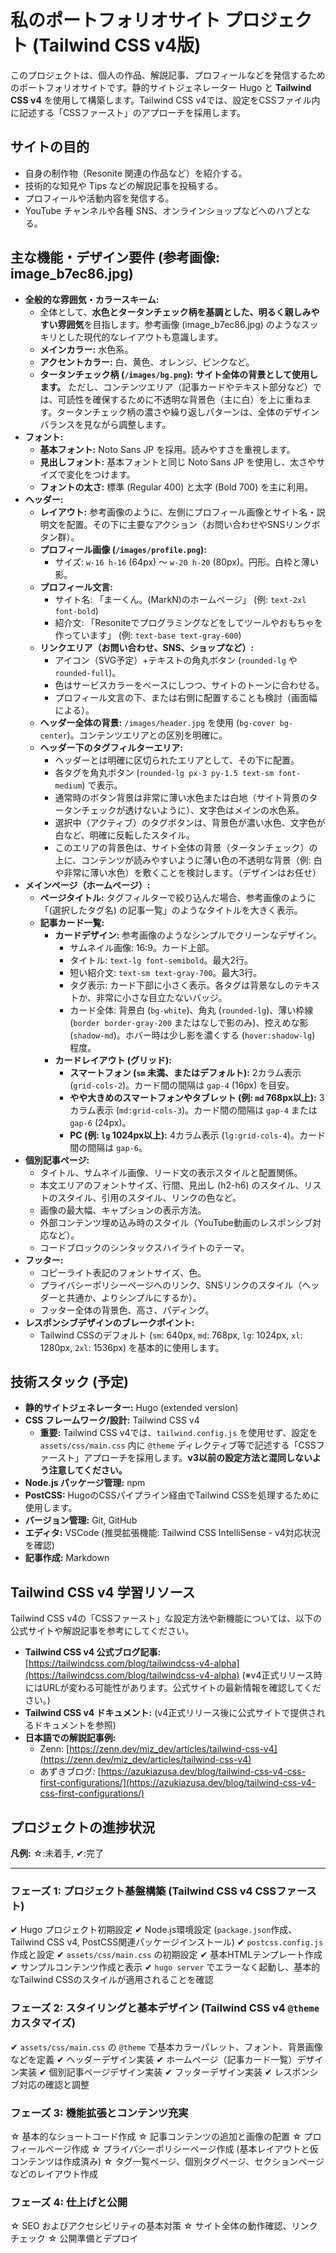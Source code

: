 # 私のポートフォリオサイト プロジェクト (Tailwind CSS v4版)

このプロジェクトは、個人の作品、解説記事、プロフィールなどを発信するためのポートフォリオサイトです。静的サイトジェネレーター Hugo と **Tailwind CSS v4** を使用して構築します。Tailwind CSS v4では、設定をCSSファイル内に記述する「CSSファースト」のアプローチを採用します。

## サイトの目的

- 自身の制作物（Resonite 関連の作品など）を紹介する。
- 技術的な知見や Tips などの解説記事を投稿する。
- プロフィールや活動内容を発信する。
- YouTube チャンネルや各種 SNS、オンラインショップなどへのハブとなる。

## 主な機能・デザイン要件 (参考画像: image_b7ec86.jpg)

- **全般的な雰囲気・カラースキーム:**
  - 全体として、**水色とタータンチェック柄を基調とした、明るく親しみやすい雰囲気**を目指します。参考画像 (image_b7ec86.jpg) のようなスッキリとした現代的なレイアウトも意識します。
  - **メインカラー:** 水色系。
  - **アクセントカラー:** 白、黄色、オレンジ、ピンクなど。
  - **タータンチェック柄 (`/images/bg.png`):** **サイト全体の背景として使用します。** ただし、コンテンツエリア（記事カードやテキスト部分など）では、可読性を確保するために不透明な背景色（主に白）を上に重ねます。タータンチェック柄の濃さや繰り返しパターンは、全体のデザインバランスを見ながら調整します。
- **フォント:**
  - **基本フォント:** Noto Sans JP を採用。読みやすさを重視します。
  - **見出しフォント:** 基本フォントと同じ Noto Sans JP を使用し、太さやサイズで変化をつけます。
  - **フォントの太さ:** 標準 (Regular 400) と太字 (Bold 700) を主に利用。
- **ヘッダー:**
    - **レイアウト:** 参考画像のように、左側にプロフィール画像とサイト名・説明文を配置。その下に主要なアクション（お問い合わせやSNSリンクボタン群）。
    - **プロフィール画像 (`/images/profile.png`):**
        - サイズ: `w-16 h-16` (64px) ～ `w-20 h-20` (80px)。円形。白枠と薄い影。
    - **プロフィール文言:**
        - サイト名: 「まーくん。(MarkN)のホームページ」 (例: `text-2xl font-bold`)
        - 紹介文: 「Resoniteでプログラミングなどをしてツールやおもちゃを作っています」 (例: `text-base text-gray-600`)
    - **リンクエリア（お問い合わせ、SNS、ショップなど）:**
        - アイコン（SVG予定）+テキストの角丸ボタン (`rounded-lg` や `rounded-full`)。
        - 色はサービスカラーをベースにしつつ、サイトのトーンに合わせる。
        - プロフィール文言の下、または右側に配置することも検討（画面幅による）。
    - **ヘッダー全体の背景:** `/images/header.jpg` を使用 (`bg-cover bg-center`)。コンテンツエリアとの区別を明確に。
    - **ヘッダー下のタグフィルターエリア:**
        - ヘッダーとは明確に区切られたエリアとして、その下に配置。
        - 各タグを角丸ボタン (`rounded-lg px-3 py-1.5 text-sm font-medium`) で表示。
        - 通常時のボタン背景は非常に薄い水色または白地（サイト背景のタータンチェックが透けないように）、文字色はメインの水色系。
        - 選択中（アクティブ）のタグボタンは、背景色が濃い水色、文字色が白など、明確に反転したスタイル。
        - このエリアの背景色は、サイト全体の背景（タータンチェック）の上に、コンテンツが読みやすいように薄い色の不透明な背景（例: 白や非常に薄い水色）を敷くことを検討します。（デザインはお任せ）
- **メインページ（ホームページ）:**
    - **ページタイトル:** タグフィルターで絞り込んだ場合、参考画像のように「(選択したタグ名) の記事一覧」のようなタイトルを大きく表示。
    - **記事カード一覧:**
        - **カードデザイン:** 参考画像のようなシンプルでクリーンなデザイン。
            - サムネイル画像: 16:9。カード上部。
            - タイトル: `text-lg font-semibold`。最大2行。
            - 短い紹介文: `text-sm text-gray-700`。最大3行。
            - タグ表示: カード下部に小さく表示。各タグは背景なしのテキストか、非常に小さな目立たないバッジ。
            - カード全体: 背景白 (`bg-white`)、角丸 (`rounded-lg`)、薄い枠線 (`border border-gray-200` またはなしで影のみ)、控えめな影 (`shadow-md`)。ホバー時は少し影を濃くする (`hover:shadow-lg`) 程度。
        - **カードレイアウト (グリッド):**
            - **スマートフォン (`sm` 未満、またはデフォルト):** 2カラム表示 (`grid-cols-2`)。カード間の間隔は `gap-4` (16px) を目安。
            - **やや大きめのスマートフォンやタブレット (例: `md` 768px以上):** 3カラム表示 (`md:grid-cols-3`)。カード間の間隔は `gap-4` または `gap-6` (24px)。
            - **PC (例: `lg` 1024px以上):** 4カラム表示 (`lg:grid-cols-4`)。カード間の間隔は `gap-6`。
- **個別記事ページ:**
    - タイトル、サムネイル画像、リード文の表示スタイルと配置関係。
    - 本文エリアのフォントサイズ、行間、見出し (h2-h6) のスタイル、リストのスタイル、引用のスタイル、リンクの色など。
    - 画像の最大幅、キャプションの表示方法。
    - 外部コンテンツ埋め込み時のスタイル（YouTube動画のレスポンシブ対応など）。
    - コードブロックのシンタックスハイライトのテーマ。
- **フッター:**
    - コピーライト表記のフォントサイズ、色。
    - プライバシーポリシーページへのリンク、SNSリンクのスタイル（ヘッダーと共通か、よりシンプルにするか）。
    - フッター全体の背景色、高さ、パディング。
- **レスポンシブデザインのブレークポイント:**
    - Tailwind CSSのデフォルト (`sm`: 640px, `md`: 768px, `lg`: 1024px, `xl`: 1280px, `2xl`: 1536px) を基本的に使用します。

## 技術スタック (予定)

- **静的サイトジェネレーター:** Hugo (extended version)
- **CSS フレームワーク/設計:** Tailwind CSS v4
  - **重要:** Tailwind CSS v4では、`tailwind.config.js` を使用せず、設定を `assets/css/main.css` 内に `@theme` ディレクティブ等で記述する「CSSファースト」アプローチを採用します。**v3以前の設定方法と混同しないよう注意してください。**
- **Node.js パッケージ管理:** npm
- **PostCSS:** HugoのCSSパイプライン経由でTailwind CSSを処理するために使用します。
- **バージョン管理:** Git, GitHub
- **エディタ:** VSCode (推奨拡張機能: Tailwind CSS IntelliSense - v4対応状況を確認)
- **記事作成:** Markdown

## Tailwind CSS v4 学習リソース

Tailwind CSS v4の「CSSファースト」な設定方法や新機能については、以下の公式サイトや解説記事を参考にしてください。

- **Tailwind CSS v4 公式ブログ記事:** [https://tailwindcss.com/blog/tailwindcss-v4-alpha](https://tailwindcss.com/blog/tailwindcss-v4-alpha) (※v4正式リリース時にはURLが変わる可能性があります。公式サイトの最新情報を確認してください。)
- **Tailwind CSS v4 ドキュメント:** (v4正式リリース後に公式サイトで提供されるドキュメントを参照)
- **日本語での解説記事例:**
  - Zenn: [https://zenn.dev/miz_dev/articles/tailwind-css-v4](https://zenn.dev/miz_dev/articles/tailwind-css-v4)
  - あずきブログ: [https://azukiazusa.dev/blog/tailwind-css-v4-css-first-configurations/](https://azukiazusa.dev/blog/tailwind-css-v4-css-first-configurations/)

## プロジェクトの進捗状況

**凡例:** ☆:未着手, ✔:完了

---

### フェーズ 1: プロジェクト基盤構築 (Tailwind CSS v4 CSSファースト)
✔ Hugo プロジェクト初期設定
✔ Node.js環境設定 (`package.json`作成、Tailwind CSS v4, PostCSS関連パッケージインストール)
✔ `postcss.config.js` 作成と設定
✔ `assets/css/main.css` の初期設定
✔ 基本HTMLテンプレート作成
✔ サンプルコンテンツ作成と表示
✔ `hugo server` でエラーなく起動し、基本的なTailwind CSSのスタイルが適用されることを確認

### フェーズ 2: スタイリングと基本デザイン (Tailwind CSS v4 `@theme` カスタマイズ)
✔ `assets/css/main.css` の `@theme` で基本カラーパレット、フォント、背景画像などを定義
✔ ヘッダーデザイン実装
✔ ホームページ（記事カード一覧）デザイン実装
✔ 個別記事ページデザイン実装
✔ フッターデザイン実装
✔ レスポンシブ対応の確認と調整

### フェーズ 3: 機能拡張とコンテンツ充実
☆ 基本的なショートコード作成
☆ 記事コンテンツの追加と画像の配置
☆ プロフィールページ作成
☆ プライバシーポリシーページ作成 (基本レイアウトと仮コンテンツは作成済み)
☆ タグ一覧ページ、個別タグページ、セクションページなどのレイアウト作成

### フェーズ 4: 仕上げと公開
☆ SEO およびアクセシビリティの基本対策
☆ サイト全体の動作確認、リンクチェック
☆ 公開準備とデプロイ